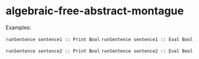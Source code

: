 # algebraic-free-abstract-montague

Examples:

`runSentence sentence1 :: Print Bool`
`runSentence sentence1 :: Eval Bool`

`runSentence sentence2 :: Print Bool`
`runSentence sentence2 :: Eval Bool`
